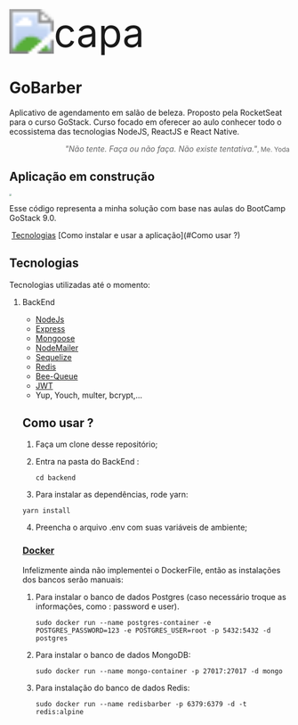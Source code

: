 



<img src="https://camo.githubusercontent.com/712ef434c5d04bbcf01454b418995435957670db/68747470733a2f2f73332e75732d656173742d322e616d617a6f6e6177732e636f6d2f676f6261726265722d696d672f6c6f676f2e737667" alt="capa" style="zoom:500%;" />

<h1>GoBarber</h1><p>Aplicativo de agendamento em salão de beleza. Proposto pela RocketSeat para o curso GoStack. Curso focado em oferecer ao aulo conhecer todo o ecossistema das tecnologias NodeJS, ReactJS e React Native. </p>



<div style="text-align:right;color:#666;"><i>"Não tente. Faça ou não faça. Não existe tentativa."</i><small>, Me. Yoda</small></div>

<h2 >Aplicação em construção</h2>

<img src="https://ajuda.alterdata.com.br/aec/files/32606088/32606496/1/1521643238907/em-construc%CC%A7a%CC%83o.png" style="zoom:25%; border-radius:5%" />

Esse código representa a minha solução com base nas aulas do BootCamp GoStack 9.0.

​												[Tecnologias](#Tecnologias)						[Como instalar e usar a aplicação](#Como usar ?)	






## Tecnologias

Tecnologias utilizadas até o momento: 

1. BackEnd

   - [NodeJs](https://nodejs.org/en/)
   - [Express](https://expressjs.com/pt-br/)
   - [Mongoose](https://mongoosejs.com/)
   - [NodeMailer](https://nodemailer.com/about/)
   - [Sequelize](https://sequelize.org/)
   - [Redis](https://redis.io/)
   - [Bee-Queue](https://bee-queue.com/)
   - [JWT](https://jwt.io/)
   - Yup, Youch, multer, bcrypt,...

   ## Como usar ?

   1. Faça um clone desse repositório;

   2. Entra na pasta do BackEnd :

      ```shell
      cd backend
      ```

   3.  Para instalar as dependências, rode yarn:

      ```shell
      yarn install
      ```

   4. Preencha o arquivo .env com suas variáveis de ambiente;

   ### [Docker](https://www.docker.com/)

   

   Infelizmente ainda não implementei o DockerFile, então as instalações dos bancos serão manuais:

   1. Para instalar o banco de dados Postgres (caso necessário troque as informações, como : password e user). 

      ```shell
      sudo docker run --name postgres-container -e POSTGRES_PASSWORD=123 -e POSTGRES_USER=root -p 5432:5432 -d postgres
      ```

      

   2. Para instalar o banco de dados MongoDB:

      ```shell
      sudo docker run --name mongo-container -p 27017:27017 -d mongo
      ```

   3. Para instalação do banco de dados Redis:

      ```shell
      sudo docker run --name redisbarber -p 6379:6379 -d -t redis:alpine
      ```

      

   